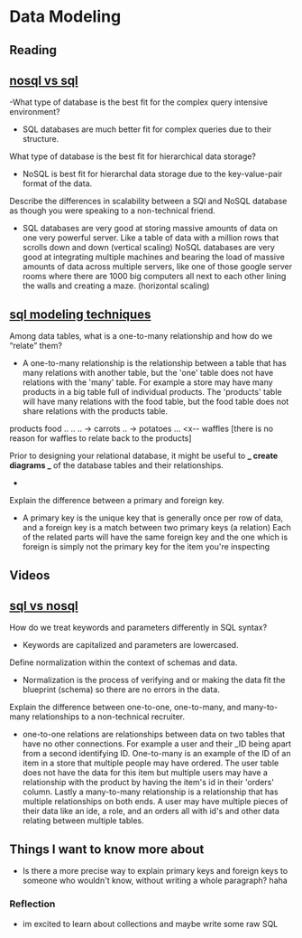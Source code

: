 # Data Modeling

## Reading

## [nosql vs sql](https://www.thegeekstuff.com/2014/01/sql-vs-nosql-db/?utm_source=tuicool)

-What type of database is the best fit for the complex query intensive environment?

- SQL databases are much better fit for complex queries due to their structure.

What type of database is the best fit for hierarchical data storage?

- NoSQL is best fit for hierarchal data storage due to the key-value-pair format of the data.

Describe the differences in scalability between a SQl and NoSQL database as though you were speaking to a non-technical friend.

- SQL databases are very good at storing massive amounts of data on one very powerful server. Like a table of data with a million rows that scrolls down and down (vertical scaling) NoSQL databases are very good at integrating multiple machines and bearing the load of massive amounts of data across multiple servers, like one of those google server rooms where there are 1000 big computers all next to each other lining the walls and creating a maze. (horizontal scaling)

## [sql modeling techniques]()

Among data tables, what is a one-to-many relationship and how do we “relate” them?

- A one-to-many relationship is the relationship between a table that has many relations with another table, but the 'one' table does not have relations with the 'many' table. For example a store may have many products in a big table full of individual products. The 'products' table will have many relations with the food table, but the food table does not share relations with the products table.

products food
.. ..
.. -> carrots
.. -> potatoes
... <x-- waffles
[there is no reason for waffles to relate back to the products]

Prior to designing your relational database, it might be useful to **_ create diagrams _** of the database tables and their relationships.

-

Explain the difference between a primary and foreign key.

- A primary key is the unique key that is generally once per row of data, and a foreign key is a match between two primary keys (a relation) Each of the related parts will have the same foreign key and the one which is foreign is simply not the primary key for the item you're inspecting

## Videos

## [sql vs nosql](https://www.essentialsql.com/get-ready-to-learn-sql-7-simplified-data-modeling/)

How do we treat keywords and parameters differently in SQL syntax?

- Keywords are capitalized and parameters are lowercased.

Define normalization within the context of schemas and data.

- Normalization is the process of verifying and or making the data fit the blueprint (schema) so there are no errors in the data.

Explain the difference between one-to-one, one-to-many, and many-to-many relationships to a non-technical recruiter.

- one-to-one relations are relationships between data on two tables that have no other connections. For example a user and their \_ID being apart from a second identifying ID. One-to-many is an example of the ID of an item in a store that multiple people may have ordered. The user table does not have the data for this item but multiple users may have a relationship with the product by having the item's id in their 'orders' column. Lastly a many-to-many relationship is a relationship that has multiple relationships on both ends. A user may have multiple pieces of their data like an ide, a role, and an orders all with id's and other data relating between multiple tables.

## Things I want to know more about

- Is there a more precise way to explain primary keys and foreign keys to someone who wouldn't know, without writing a whole paragraph? haha

### Reflection

- im excited to learn about collections and maybe write some raw SQL
